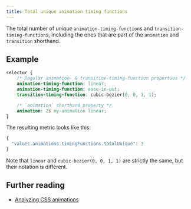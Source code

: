 ```yaml
---
title: Total unique animation timing functions
---
```


The total number of _unique_ `animation-timing-function`s and `transition-timing-function`s, including the ones that are part of the `animation` and `transition` shorthand.

## Example

```css
selector {
	/* Regular animation- & transition-timing-function properties */
	animation-timing-function: linear;
	animation-timing-function: ease-in-out;
	transition-timing-function: cubic-bezier(0, 0, 1, 1);

	/* `animation` shorthand property */
	animation: 2s my-animation linear;
}
```

The resulting metric looks like this:

```js
{
  "values.animations.timingFunctions.totalUnique": 3
}
```

Note that `linear` and `cubic-bezier(0, 0, 1, 1)` are strictly the same, but their notation is different.

## Further reading

- [Analyzing CSS animations](/blog/analyzing-animations)
